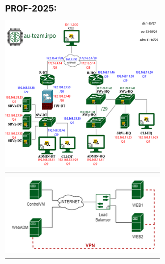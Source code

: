 # PROF-2025:
<img src="https://raw.githubusercontent.com/delmimalta/sprof25/refs/heads/main/scheme-b.png" width="640" height="480">

---

<img src="https://raw.githubusercontent.com/delmimalta/sprof25/refs/heads/main/scheme-g.png" width="600" height="250">

---